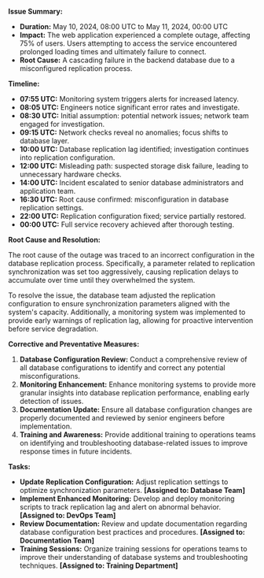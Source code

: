 **Issue Summary:**

- **Duration:** May 10, 2024, 08:00 UTC to May 11, 2024, 00:00 UTC
- **Impact:** The web application experienced a complete outage, affecting 75% of users. Users attempting to access the service encountered prolonged loading times and ultimately failure to connect.
- **Root Cause:** A cascading failure in the backend database due to a misconfigured replication process.

**Timeline:**

- **07:55 UTC:** Monitoring system triggers alerts for increased latency.
- **08:05 UTC:** Engineers notice significant error rates and investigate.
- **08:30 UTC:** Initial assumption: potential network issues; network team engaged for investigation.
- **09:15 UTC:** Network checks reveal no anomalies; focus shifts to database layer.
- **10:00 UTC:** Database replication lag identified; investigation continues into replication configuration.
- **12:00 UTC:** Misleading path: suspected storage disk failure, leading to unnecessary hardware checks.
- **14:00 UTC:** Incident escalated to senior database administrators and application team.
- **16:30 UTC:** Root cause confirmed: misconfiguration in database replication settings.
- **22:00 UTC:** Replication configuration fixed; service partially restored.
- **00:00 UTC:** Full service recovery achieved after thorough testing.

**Root Cause and Resolution:**

The root cause of the outage was traced to an incorrect configuration in the database replication process. Specifically, a parameter related to replication synchronization was set too aggressively, causing replication delays to accumulate over time until they overwhelmed the system. 

To resolve the issue, the database team adjusted the replication configuration to ensure synchronization parameters aligned with the system's capacity. Additionally, a monitoring system was implemented to provide early warnings of replication lag, allowing for proactive intervention before service degradation.

**Corrective and Preventative Measures:**

1. **Database Configuration Review:** Conduct a comprehensive review of all database configurations to identify and correct any potential misconfigurations.
2. **Monitoring Enhancement:** Enhance monitoring systems to provide more granular insights into database replication performance, enabling early detection of issues.
3. **Documentation Update:** Ensure all database configuration changes are properly documented and reviewed by senior engineers before implementation.
4. **Training and Awareness:** Provide additional training to operations teams on identifying and troubleshooting database-related issues to improve response times in future incidents.

**Tasks:**

- **Update Replication Configuration:** Adjust replication settings to optimize synchronization parameters. **[Assigned to: Database Team]**
- **Implement Enhanced Monitoring:** Develop and deploy monitoring scripts to track replication lag and alert on abnormal behavior. **[Assigned to: DevOps Team]**
- **Review Documentation:** Review and update documentation regarding database configuration best practices and procedures. **[Assigned to: Documentation Team]**
- **Training Sessions:** Organize training sessions for operations teams to improve their understanding of database systems and troubleshooting techniques. **[Assigned to: Training Department]**

